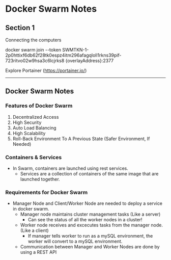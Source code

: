 # Docker Swarm Notes

## Section 1

Connecting the computers

docker swarm join --token SWMTKN-1-2p0httixf6db62f28tk0espz4itm296afagqloll1rkns39pif-723ritvo02w9hsa3c6lcjrks8 {overlayAddress}:2377

Explore Portainer (https://portainer.io/)

***

## Docker Swarm Notes
### Features of Docker Swarm
1. Decentralized Access
2. High Security
3. Auto Load Balancing
4. High Scalability
5. Roll-Back Environment To A Previous State (Safer Environment, If Needed)
   
### Containers & Services
- In Swarm, containers are launched using rest services.
   - Services are a collection of containers of the same image that are launched together.
  
### Requirements for Docker Swarm
- Manager Node and Client/Worker Node are needed to deploy a service in docker swarm.
  - Manager node maintains cluster management tasks (Like a server)
    - Can see the status of all the worker nodes in a cluster!
  - Worker node receives and excecutes tasks from the manager node. (Like a client)
    - If manager tells worker to run as a mySQL environment, the worker will convert to a mySQL environment.
  -  Communication between Manager and Worker Nodes are done by using a REST API

